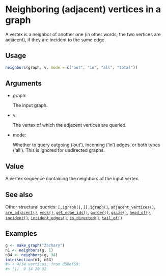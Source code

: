 # Neighboring (adjacent) vertices in a graph

A vertex is a neighbor of another one (in other words, the two vertices
are adjacent), if they are incident to the same edge.

## Usage

``` r
neighbors(graph, v, mode = c("out", "in", "all", "total"))
```

## Arguments

- graph:

  The input graph.

- v:

  The vertex of which the adjacent vertices are queried.

- mode:

  Whether to query outgoing (‘out’), incoming (‘in’) edges, or both
  types (‘all’). This is ignored for undirected graphs.

## Value

A vertex sequence containing the neighbors of the input vertex.

## See also

Other structural queries:
[`[.igraph()`](https://r.igraph.org/reference/sub-.igraph.md),
[`[[.igraph()`](https://r.igraph.org/reference/sub-sub-.igraph.md),
[`adjacent_vertices()`](https://r.igraph.org/reference/adjacent_vertices.md),
[`are_adjacent()`](https://r.igraph.org/reference/are_adjacent.md),
[`ends()`](https://r.igraph.org/reference/ends.md),
[`get_edge_ids()`](https://r.igraph.org/reference/get_edge_ids.md),
[`gorder()`](https://r.igraph.org/reference/gorder.md),
[`gsize()`](https://r.igraph.org/reference/gsize.md),
[`head_of()`](https://r.igraph.org/reference/head_of.md),
[`incident()`](https://r.igraph.org/reference/incident.md),
[`incident_edges()`](https://r.igraph.org/reference/incident_edges.md),
[`is_directed()`](https://r.igraph.org/reference/is_directed.md),
[`tail_of()`](https://r.igraph.org/reference/tail_of.md)

## Examples

``` r
g <- make_graph("Zachary")
n1 <- neighbors(g, 1)
n34 <- neighbors(g, 34)
intersection(n1, n34)
#> + 4/34 vertices, from d68ef59:
#> [1]  9 14 20 32
```
